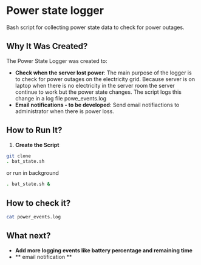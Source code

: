# Power state logger
Bash script for collecting power state data to check for power outages.

## Why It Was Created?

The Power State Logger was created to:

- **Check when the server lost power**: The main purpose of the logger is to check for power outages on the electricity grid.
  Because server is on laptop when there is no electricity in the server room the server continue to work but the power state changes.
  The script logs this change in a log file powe_events.log
- **Email notifications - to be developed**: Send email notifiactions to administrator when there is power loss.

## How to Run It?

1. **Create the Script**  
  ```bash
git clone
. bat_state.sh
```
or run in background
```bash
. bat_state.sh &
```
## How to check it?
   ```bash
cat power_events.log
```
## What next?

- **Add more logging events like battery percentage and remaining time**
- ** email notification **

